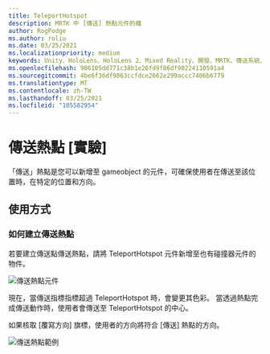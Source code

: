 ```yaml
---
title: TeleportHotspot
description: MRTK 中 [傳送] 熱點元件的檔
author: RogPodge
ms.author: roliu
ms.date: 03/25/2021
ms.localizationpriority: medium
keywords: Unity、HoloLens、HoloLens 2、Mixed Reality、開發、MRTK、傳送系統、傳送熱點
ms.openlocfilehash: 986105dd771c38b1e26fd9f86df90224110591a4
ms.sourcegitcommit: 4be6f36df9063ccfdce2662e299accc7406b6779
ms.translationtype: MT
ms.contentlocale: zh-TW
ms.lasthandoff: 03/25/2021
ms.locfileid: "105582954"
---
```

# <a name="teleport-hotspot-experimental"></a>傳送熱點 [實驗]

「傳送」熱點是您可以新增至 gameobject 的元件，可確保使用者在傳送至該位置時，在特定的位置和方向。

## <a name="usage"></a>使用方式

### <a name="how-to-create-a-teleport-hotspot"></a>如何建立傳送熱點

若要建立傳送點傳送熱點，請將 TeleportHotspot 元件新增至也有碰撞器元件的物件。 

![傳送熱點元件](../images/teleport/TeleportHotspotComponent.png)

現在，當傳送指標指標超過 TeleportHotspot 時，會變更其色彩。 當透過熱點完成傳送動作時，使用者會傳送至 TeleportHotspot 的中心。

如果核取 [覆寫方向] 旗標，使用者的方向將符合 [傳送] 熱點的方向。

![傳送熱點範例](../images/teleport/TeleportHotspotExample.gif)
